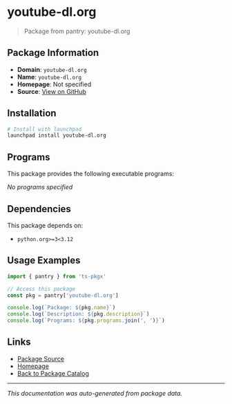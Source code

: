 # youtube-dl.org

> Package from pantry: youtube-dl.org

## Package Information

- **Domain**: `youtube-dl.org`
- **Name**: `youtube-dl.org`
- **Homepage**: Not specified
- **Source**: [View on GitHub](https://github.com/pkgxdev/pantry/tree/main/projects/youtube-dl.org/package.yml)

## Installation

```bash
# Install with launchpad
launchpad install youtube-dl.org
```

## Programs

This package provides the following executable programs:

*No programs specified*

## Dependencies

This package depends on:

- `python.org>=3<3.12`

## Usage Examples

```typescript
import { pantry } from 'ts-pkgx'

// Access this package
const pkg = pantry['youtube-dl.org']

console.log(`Package: ${pkg.name}`)
console.log(`Description: ${pkg.description}`)
console.log(`Programs: ${pkg.programs.join(', ')}`)
```

## Links

- [Package Source](https://github.com/pkgxdev/pantry/tree/main/projects/youtube-dl.org/package.yml)
- [Homepage](#)
- [Back to Package Catalog](../../package-catalog.md)

---

*This documentation was auto-generated from package data.*
